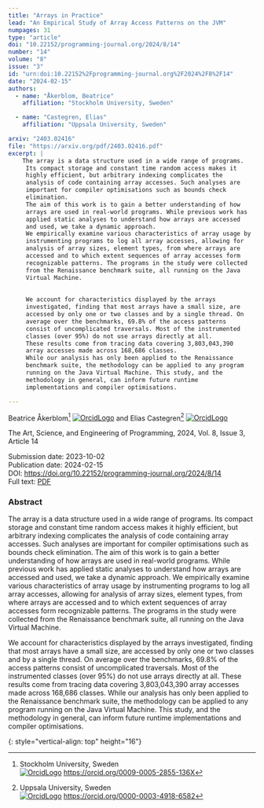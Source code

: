 ```yaml
---
title: "Arrays in Practice"
lead: "An Empirical Study of Array Access Patterns on the JVM"
numpages: 31
type: "article"
doi: "10.22152/programming-journal.org/2024/8/14"
number: "14"
volume: "8"
issue: "3"
id: "urn:doi:10.22152%2Fprogramming-journal.org%2F2024%2F8%2F14"
date: "2024-02-15"
authors: 
  - name: "Åkerblom, Beatrice"
    affiliation: "Stockholm University, Sweden"

  - name: "Castegren, Elias"
    affiliation: "Uppsala University, Sweden"

arxiv: "2403.02416"
file: "https://arxiv.org/pdf/2403.02416.pdf"
excerpt: |
    The array is a data structure used in a wide range of programs.
     Its compact storage and constant time random access makes it
     highly efficient, but arbitrary indexing complicates the
     analysis of code containing array accesses. Such analyses are
     important for compiler optimisations such as bounds check
     elimination.
     The aim of this work is to gain a better understanding of how
     arrays are used in real-world programs. While previous work has
     applied static analyses to understand how arrays are accessed
     and used, we take a dynamic approach.
     We empirically examine various characteristics of array usage by
     instrumenting programs to log all array accesses, allowing for
     analysis of array sizes, element types, from where arrays are
     accessed and to which extent sequences of array accesses form
     recognizable patterns. The programs in the study were collected
     from the Renaissance benchmark suite, all running on the Java
     Virtual Machine.
    
    
     We account for characteristics displayed by the arrays
     investigated, finding that most arrays have a small size, are
     accessed by only one or two classes and by a single thread. On
     average over the benchmarks, 69.8% of the access patterns
     consist of uncomplicated traversals. Most of the instrumented
     classes (over 95%) do not use arrays directly at all.
     These results come from tracing data covering 3,803,043,390
     array accesses made across 168,686 classes.
     While our analysis has only been applied to the Renaissance
     benchmark suite, the methodology can be applied to any program
     running on the Java Virtual Machine. This study, and the
     methodology in general, can inform future runtime
     implementations and compiler optimisations.

---
```

Beatrice Åkerblom[^1] [![OrcidLogo]](https://orcid.org/0009-0005-2855-136X) and Elias Castegren[^2] [![OrcidLogo]](https://orcid.org/0000-0003-4918-6582)

The Art, Science, and Engineering of Programming, 2024, Vol. 8, Issue 3, Article 14

Submission date: 2023-10-02  
Publication date: 2024-02-15  
DOI: <https://doi.org/10.22152/programming-journal.org/2024/8/14>  
Full text: [PDF](https://arxiv.org/pdf/2403.02416.pdf)  


### Abstract

The array is a data structure used in a wide range of programs.
 Its compact storage and constant time random access makes it
 highly efficient, but arbitrary indexing complicates the
 analysis of code containing array accesses. Such analyses are
 important for compiler optimisations such as bounds check
 elimination.
 The aim of this work is to gain a better understanding of how
 arrays are used in real-world programs. While previous work has
 applied static analyses to understand how arrays are accessed
 and used, we take a dynamic approach.
 We empirically examine various characteristics of array usage by
 instrumenting programs to log all array accesses, allowing for
 analysis of array sizes, element types, from where arrays are
 accessed and to which extent sequences of array accesses form
 recognizable patterns. The programs in the study were collected
 from the Renaissance benchmark suite, all running on the Java
 Virtual Machine.


 We account for characteristics displayed by the arrays
 investigated, finding that most arrays have a small size, are
 accessed by only one or two classes and by a single thread. On
 average over the benchmarks, 69.8% of the access patterns
 consist of uncomplicated traversals. Most of the instrumented
 classes (over 95%) do not use arrays directly at all.
 These results come from tracing data covering 3,803,043,390
 array accesses made across 168,686 classes.
 While our analysis has only been applied to the Renaissance
 benchmark suite, the methodology can be applied to any program
 running on the Java Virtual Machine. This study, and the
 methodology in general, can inform future runtime
 implementations and compiler optimisations.


[^1]: Stockholm University, Sweden  
    [![OrcidLogo]](https://orcid.org/0009-0005-2855-136X) <https://orcid.org/0009-0005-2855-136X>

[^2]: Uppsala University, Sweden  
    [![OrcidLogo]](https://orcid.org/0000-0003-4918-6582) <https://orcid.org/0000-0003-4918-6582>


[OrcidLogo]: /assets/images/orcid.svg "Orcid Logo"
{: style="vertical-align: top" height="16"}
